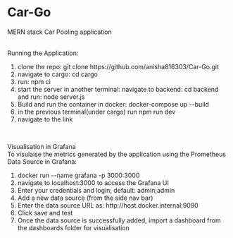 # Car-Go
MERN stack Car Pooling application

</br>
Running the Application:
</br>
<ol>
<li>clone the repo: git clone https://github.com/anisha816303/Car-Go.git</li>
<li>navigate to cargo: cd cargo</li>
<li>run: npm ci</li>
<li>start the server in another terminal: navigate to backend: cd backend and run: node server.js</li>
<li>Build and run the container in docker: docker-compose up --build</li>
<li>in the previous terminal(under cargo) run npm run dev</li>
<li>navigate to the link</li>
</ol>
</br>

Visualisation in Grafana
</br>
To visulaise the metrics generated by the application using the Prometheus Data Source in Grafana:
<ol>
  <li>docker run --name grafana -p 3000:3000 </li>
  <li>navigate to localhost:3000 to access the Grafana UI</li>
  <li>Enter your credentials and login; default: admin;admin</li>
  <li>Add a new data source (from the side nav bar)</li>
  <li>Enter the data source URL as: http://host.docker.internal:9090</li>
  <li>Click save and test</li>
  <li>Once the data source is successfully added, import a dashboard from the dashboards folder for visualisation</li>
</ol>
